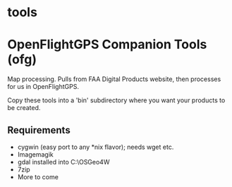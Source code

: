 # tools

# OpenFlightGPS Companion Tools (ofg)
Map processing.  Pulls from FAA Digital Products website, then processes for us in OpenFlightGPS.

Copy these tools into a 'bin' subdirectory where you want your products to be created.

## Requirements
* cygwin (easy port to any *nix flavor); needs wget etc.
* Imagemagik
* gdal installed into C:\OSGeo4W
* 7zip
* More to come

